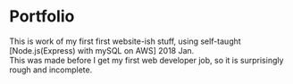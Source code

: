 # Portfolio

This is work of my first first website-ish stuff, using self-taught [Node.js(Express) with mySQL on AWS] 2018 Jan.    
This was made before I get my first web developer job, so it is surprisingly rough and incomplete.  




